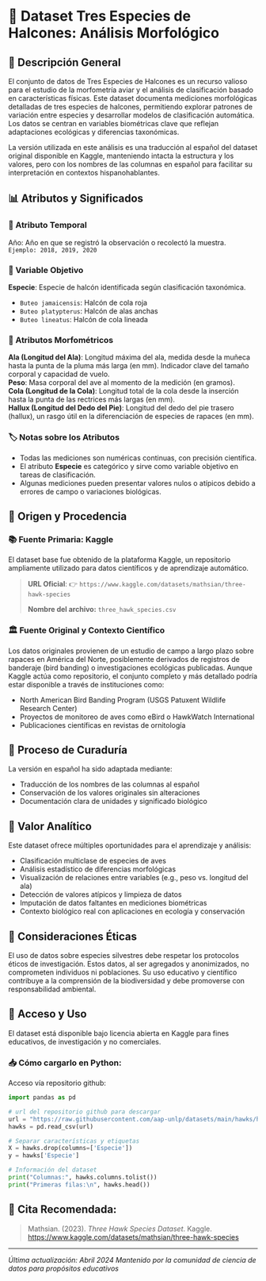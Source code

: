 # 🦅 Dataset Tres Especies de Halcones: Análisis Morfológico

## 📖 Descripción General  
El conjunto de datos de Tres Especies de Halcones es un recurso valioso para el estudio de la morfometría aviar y el análisis de clasificación basado en características físicas. Este dataset documenta mediciones morfológicas detalladas de tres especies de halcones, permitiendo explorar patrones de variación entre especies y desarrollar modelos de clasificación automática. Los datos se centran en variables biométricas clave que reflejan adaptaciones ecológicas y diferencias taxonómicas.

La versión utilizada en este análisis es una traducción al español del dataset original disponible en Kaggle, manteniendo intacta la estructura y los valores, pero con los nombres de las columnas en español para facilitar su interpretación en contextos hispanohablantes.

## 📊 Atributos y Significados  

### 📅 Atributo Temporal  
Año: Año en que se registró la observación o recolectó la muestra.  
`Ejemplo: 2018, 2019, 2020`

### 🦅 Variable Objetivo  
**Especie**: Especie de halcón identificada según clasificación taxonómica.  
 - `Buteo jamaicensis`: Halcón de cola roja  
 - `Buteo platypterus`: Halcón de alas anchas  
 - `Buteo lineatus`: Halcón de cola lineada  

### 📏 Atributos Morfométricos  

**Ala (Longitud del Ala)**: Longitud máxima del ala, medida desde la muñeca hasta la punta de la pluma más larga (en mm). Indicador clave del tamaño corporal y capacidad de vuelo.  
**Peso**: Masa corporal del ave al momento de la medición (en gramos).  
**Cola (Longitud de la Cola)**: Longitud total de la cola desde la inserción hasta la punta de las rectrices más largas (en mm).  
**Hallux (Longitud del Dedo del Pie)**: Longitud del dedo del pie trasero (hallux), un rasgo útil en la diferenciación de especies de rapaces (en mm).  

### 🏷️ Notas sobre los Atributos  
- Todas las mediciones son numéricas continuas, con precisión científica.  
- El atributo **Especie** es categórico y sirve como variable objetivo en tareas de clasificación.  
- Algunas mediciones pueden presentar valores nulos o atípicos debido a errores de campo o variaciones biológicas.

## 🏢 Origen y Procedencia  

### 📚 Fuente Primaria: Kaggle  
El dataset base fue obtenido de la plataforma Kaggle, un repositorio ampliamente utilizado para datos científicos y de aprendizaje automático.  

> **URL Oficial**:
    👉 `https://www.kaggle.com/datasets/mathsian/three-hawk-species`
> 
>**Nombre del archivo:** `three_hawk_species.csv`

### 🏛️ Fuente Original y Contexto Científico  
Los datos originales provienen de un estudio de campo a largo plazo sobre rapaces en América del Norte, posiblemente derivados de registros de banderaje (bird banding) o investigaciones ecológicas publicadas. Aunque Kaggle actúa como repositorio, el conjunto completo y más detallado podría estar disponible a través de instituciones como:  
- North American Bird Banding Program (USGS Patuxent Wildlife Research Center)  
- Proyectos de monitoreo de aves como eBird o HawkWatch International  
- Publicaciones científicas en revistas de ornitología  

## 🔄 Proceso de Curaduría  
La versión en español ha sido adaptada mediante:  
- Traducción de los nombres de las columnas al español  
- Conservación de los valores originales sin alteraciones
- Documentación clara de unidades y significado biológico  

## 🎯 Valor Analítico  
Este dataset ofrece múltiples oportunidades para el aprendizaje y análisis:  
- Clasificación multiclase de especies de aves  
- Análisis estadístico de diferencias morfológicas  
- Visualización de relaciones entre variables (e.g., peso vs. longitud del ala)  
- Detección de valores atípicos y limpieza de datos  
- Imputación de datos faltantes en mediciones biométricas  
- Contexto biológico real con aplicaciones en ecología y conservación  

## 📝 Consideraciones Éticas  
El uso de datos sobre especies silvestres debe respetar los protocolos éticos de investigación. Estos datos, al ser agregados y anonimizados, no comprometen individuos ni poblaciones. Su uso educativo y científico contribuye a la comprensión de la biodiversidad y debe promoverse con responsabilidad ambiental.

## 🔗 Acceso y Uso  
El dataset está disponible bajo licencia abierta en Kaggle para fines educativos, de investigación y no comerciales.  

### 📥 Cómo cargarlo en Python:

Acceso vía repositorio github:
```python
import pandas as pd

# url del repositorio github para descargar
url = "https://raw.githubusercontent.com/aap-unlp/datasets/main/hawks/hawks.csv"
hawks = pd.read_csv(url)

# Separar características y etiquetas
X = hawks.drop(columns=['Especie'])
y = hawks['Especie']

# Información del dataset
print("Columnas:", hawks.columns.tolist())
print("Primeras filas:\n", hawks.head())
```

## 🔖 Cita Recomendada:  
> Mathsian. (2023). *Three Hawk Species Dataset*. Kaggle.  
https://www.kaggle.com/datasets/mathsian/three-hawk-species

---

*Última actualización: Abril 2024*
*Mantenido por la comunidad de ciencia de datos para propósitos educativos*